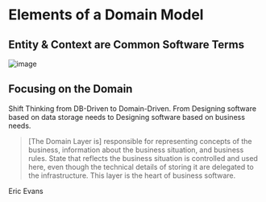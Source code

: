 # Elements of a Domain Model

## Entity & Context are Common Software Terms

![image](https://user-images.githubusercontent.com/34960418/211572523-4a4d4eb6-aa30-49d6-a35d-4db043007b31.png)


## Focusing on the Domain

Shift Thinking from DB-Driven to Domain-Driven. From Designing software based on data storage needs to Designing software based on business needs.

> [The Domain Layer is] responsible for representing concepts of the business, information about the business situation, and business rules. State that reflects the business situation is controlled and used here, even though the technical details of storing it are delegated to the infrastructure. This layer is the heart of business software.

Eric Evans











